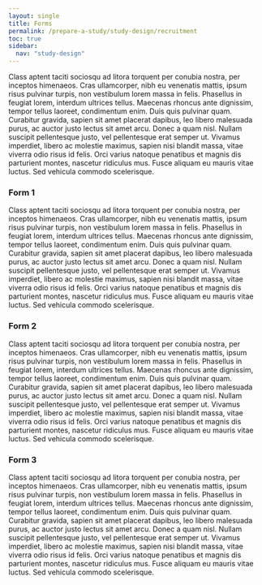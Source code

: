 ```yaml
---
layout: single
title: Forms
permalink: /prepare-a-study/study-design/recruitment
toc: true
sidebar:
  nav: "study-design"
---
```


 Class aptent taciti sociosqu ad litora torquent per conubia nostra, per inceptos himenaeos. Cras ullamcorper, nibh eu venenatis mattis, ipsum risus pulvinar turpis, non vestibulum lorem massa in felis. Phasellus in feugiat lorem, interdum ultrices tellus. Maecenas rhoncus ante dignissim, tempor tellus laoreet, condimentum enim. Duis quis pulvinar quam. Curabitur gravida, sapien sit amet placerat dapibus, leo libero malesuada purus, ac auctor justo lectus sit amet arcu. Donec a quam nisl. Nullam suscipit pellentesque justo, vel pellentesque erat semper ut. Vivamus imperdiet, libero ac molestie maximus, sapien nisi blandit massa, vitae viverra odio risus id felis. Orci varius natoque penatibus et magnis dis parturient montes, nascetur ridiculus mus. Fusce aliquam eu mauris vitae luctus. Sed vehicula commodo scelerisque.

### Form 1
 
 Class aptent taciti sociosqu ad litora torquent per conubia nostra, per inceptos himenaeos. Cras ullamcorper, nibh eu venenatis mattis, ipsum risus pulvinar turpis, non vestibulum lorem massa in felis. Phasellus in feugiat lorem, interdum ultrices tellus. Maecenas rhoncus ante dignissim, tempor tellus laoreet, condimentum enim. Duis quis pulvinar quam. Curabitur gravida, sapien sit amet placerat dapibus, leo libero malesuada purus, ac auctor justo lectus sit amet arcu. Donec a quam nisl. Nullam suscipit pellentesque justo, vel pellentesque erat semper ut. Vivamus imperdiet, libero ac molestie maximus, sapien nisi blandit massa, vitae viverra odio risus id felis. Orci varius natoque penatibus et magnis dis parturient montes, nascetur ridiculus mus. Fusce aliquam eu mauris vitae luctus. Sed vehicula commodo scelerisque.


### Form 2
 
 Class aptent taciti sociosqu ad litora torquent per conubia nostra, per inceptos himenaeos. Cras ullamcorper, nibh eu venenatis mattis, ipsum risus pulvinar turpis, non vestibulum lorem massa in felis. Phasellus in feugiat lorem, interdum ultrices tellus. Maecenas rhoncus ante dignissim, tempor tellus laoreet, condimentum enim. Duis quis pulvinar quam. Curabitur gravida, sapien sit amet placerat dapibus, leo libero malesuada purus, ac auctor justo lectus sit amet arcu. Donec a quam nisl. Nullam suscipit pellentesque justo, vel pellentesque erat semper ut. Vivamus imperdiet, libero ac molestie maximus, sapien nisi blandit massa, vitae viverra odio risus id felis. Orci varius natoque penatibus et magnis dis parturient montes, nascetur ridiculus mus. Fusce aliquam eu mauris vitae luctus. Sed vehicula commodo scelerisque.

### Form 3
 
 Class aptent taciti sociosqu ad litora torquent per conubia nostra, per inceptos himenaeos. Cras ullamcorper, nibh eu venenatis mattis, ipsum risus pulvinar turpis, non vestibulum lorem massa in felis. Phasellus in feugiat lorem, interdum ultrices tellus. Maecenas rhoncus ante dignissim, tempor tellus laoreet, condimentum enim. Duis quis pulvinar quam. Curabitur gravida, sapien sit amet placerat dapibus, leo libero malesuada purus, ac auctor justo lectus sit amet arcu. Donec a quam nisl. Nullam suscipit pellentesque justo, vel pellentesque erat semper ut. Vivamus imperdiet, libero ac molestie maximus, sapien nisi blandit massa, vitae viverra odio risus id felis. Orci varius natoque penatibus et magnis dis parturient montes, nascetur ridiculus mus. Fusce aliquam eu mauris vitae luctus. Sed vehicula commodo scelerisque.
